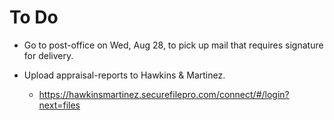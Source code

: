 # To Do

- Go to post-office on Wed, Aug 28, to pick
  up mail that requires signature for
  delivery.

- Upload appraisal-reports to
  Hawkins & Martinez.
  - https://hawkinsmartinez.securefilepro.com/connect/#/login?next=files

<!-- EOF -->

